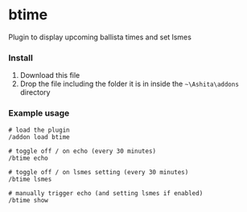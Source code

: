 # btime
Plugin to display upcoming ballista times and set lsmes

### Install

1. Download this file
2. Drop the file including the folder it is in inside the `~\Ashita\addons` directory

### Example usage
```
# load the plugin
/addon load btime

# toggle off / on echo (every 30 minutes)
/btime echo

# toggle off / on lsmes setting (every 30 minutes)
/btime lsmes

# manually trigger echo (and setting lsmes if enabled)
/btime show
```
